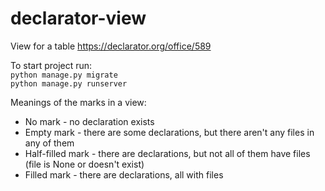 # declarator-view
View for a table https://declarator.org/office/589

To start project run:  
`python manage.py migrate`  
`python manage.py runserver`

Meanings of the marks in a view:  
* No mark - no declaration exists
* Empty mark - there are some declarations, but there aren't any files in any of them
* Half-filled mark - there are declarations, but not all of them have files (file is None or doesn't exist)
* Filled mark - there are declarations, all with files
